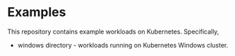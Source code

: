 # Examples

This repository contains example workloads on Kubernetes. Specifically,
* windows directory - workloads running on Kubernetes Windows cluster.
